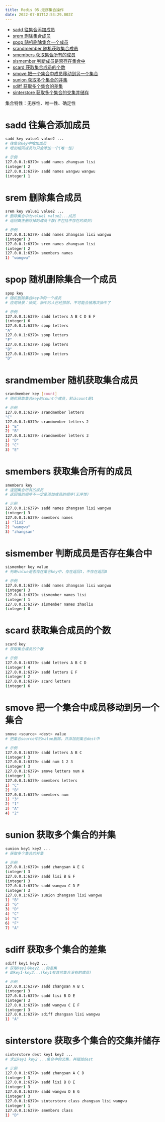 ```yaml
---
title: Redis 05.无序集合操作
date: 2022-07-01T12:53:29.002Z
---
```

- [sadd 往集合添加成员](#sadd-往集合添加成员)
- [srem 删除集合成员](#srem-删除集合成员)
- [spop 随机删除集合一个成员](#spop-随机删除集合一个成员)
- [srandmember 随机获取集合成员](#srandmember-随机获取集合成员)
- [smembers 获取集合所有的成员](#smembers-获取集合所有的成员)
- [sismember 判断成员是否存在集合中](#sismember-判断成员是否存在集合中)
- [scard 获取集合成员的个数](#scard-获取集合成员的个数)
- [smove 把一个集合中成员移动到另一个集合](#smove-把一个集合中成员移动到另一个集合)
- [sunion 获取多个集合的并集](#sunion-获取多个集合的并集)
- [sdiff 获取多个集合的差集](#sdiff-获取多个集合的差集)
- [sinterstore 获取多个集合的交集并储存](#sinterstore-获取多个集合的交集并储存)

集合特性：无序性、唯一性、确定性

# sadd 往集合添加成员

```bash
sadd key value1 value2 ...
# 往集合key中增加成员
# 增加相同成员时只会添加一个(唯一性)

# 示例
127.0.0.1:6379> sadd names zhangsan lisi
(integer) 2
127.0.0.1:6379> sadd names wangwu wangwu
(integer) 1
```

# srem 删除集合成员

```bash
srem key value1 value2 ...
# 删除集合中为value1 value2...成员
# 返回真正删除掉的成员个数(不包括不存在的成员)

# 示例
127.0.0.1:6379> sadd names zhangsan lisi wangwu
(integer) 3
127.0.0.1:6379> srem names zhangsan lisi
(integer) 2
127.0.0.1:6379> smembers names
1) "wangwu"
```

# spop 随机删除集合一个成员

```bash
spop key
# 随机删除集合key中的一个成员
# 应用场景：抽奖，抽中的人已经排除，不可能会被再次抽中了

# 示例
127.0.0.1:6379> sadd letters A B C D E F
(integer) 6
127.0.0.1:6379> spop letters
"A"
127.0.0.1:6379> spop letters
"F"
127.0.0.1:6379> spop letters
"B"
127.0.0.1:6379> spop letters
"D"
```

# srandmember 随机获取集合成员

```bash
srandmember key [count]
# 随机获取集合key的count个成员，默认count是1

# 示例
127.0.0.1:6379> srandmember letters
"C"
127.0.0.1:6379> srandmember letters 2
1) "E"
2) "B"
127.0.0.1:6379> srandmember letters 3
1) "D"
2) "C"
3) "E"
```

# smembers 获取集合所有的成员

```bash
smembers key
# 返回集合所有的成员
# 返回值的顺序不一定是添加成员的顺序(无序性)

# 示例
127.0.0.1:6379> sadd names zhangsan lisi wangwu
(integer) 3
127.0.0.1:6379> smembers names
1) "lisi"
2) "wangwu"
3) "zhangsan"
```

# sismember 判断成员是否存在集合中

```bash
sismember key value
# 判断value是否存在集合key中，存在返回1，不存在返回0

# 示例
127.0.0.1:6379> sadd names zhangsan lisi wangwu
(integer) 3
127.0.0.1:6379> sismember names lisi
(integer) 1
127.0.0.1:6379> sismember names zhaoliu
(integer) 0
```

# scard 获取集合成员的个数

```bash
scard key
# 获取集合成员的个数

# 示例
127.0.0.1:6379> sadd letters A B C D 
(integer) 4
127.0.0.1:6379> sadd letters E F
(integer) 2
127.0.0.1:6379> scard letters
(integer) 6
```

# smove 把一个集合中成员移动到另一个集合

```bash
smove <source> <dest> value
# 把集合source中的value删除，并添加到集合dest中

# 示例
127.0.0.1:6379> sadd letters A B C
(integer) 3
127.0.0.1:6379> sadd num 1 2 3
(integer) 3
127.0.0.1:6379> smove letters num A
(integer) 1
127.0.0.1:6379> smembers letters
1) "C"
2) "B"
127.0.0.1:6379> smembers num
1) "3"
2) "1"
3) "A"
4) "2"
```

# sunion 获取多个集合的并集

```bash
sunion key1 key2 ...
# 获取多个集合的并集

# 示例
127.0.0.1:6379> sadd zhangsan A E G
(integer) 3
127.0.0.1:6379> sadd lisi B E F
(integer) 3
127.0.0.1:6379> sadd wangwu C D E
(integer) 3
127.0.0.1:6379> sunion zhangsan lisi wangwu
1) "B"
2) "G"
3) "D"
4) "C"
5) "E"
6) "F"
7) "A"
```

# sdiff 获取多个集合的差集

```bash
sdiff key1 key2 ...
# 获取key1与key2...的差集
# 即key1-key2...(key1有其他集合没有的成员)

# 示例
127.0.0.1:6379> sadd zhangsan A B C
(integer) 3
127.0.0.1:6379> sadd lisi B D E
(integer) 3
127.0.0.1:6379> sadd wangwu C E F
(integer) 3
127.0.0.1:6379> sdiff zhangsan lisi wangwu
1) "A"
```

# sinterstore 获取多个集合的交集并储存

```bash
sinterstore dest key1 key2 ...
# 求出key1 key2 ...集合中的交集，并赋给dest

# 示例
127.0.0.1:6379> sadd zhangsan A C D
(integer) 3
127.0.0.1:6379> sadd lisi B D E
(integer) 3
127.0.0.1:6379> sadd wangwu D E G
(integer) 3
127.0.0.1:6379> sinterstore class zhangsan lisi wangwu
(integer) 1
127.0.0.1:6379> smembers class
1) "D"
```